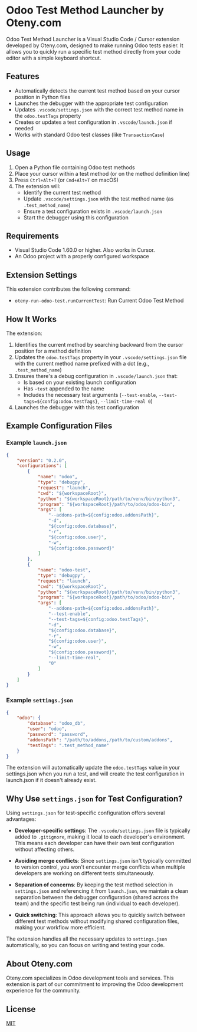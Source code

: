 # Odoo Test Method Launcher by Oteny.com

Odoo Test Method Launcher is a Visual Studio Code / Cursor extension developed by Oteny.com, designed to make running Odoo tests easier. It allows you to quickly run a specific test method directly from your code editor with a simple keyboard shortcut.

## Features

- Automatically detects the current test method based on your cursor position in Python files
- Launches the debugger with the appropriate test configuration
- Updates `.vscode/settings.json` with the correct test method name in the `odoo.testTags` property
- Creates or updates a test configuration in `.vscode/launch.json` if needed
- Works with standard Odoo test classes (like `TransactionCase`)

## Usage

1. Open a Python file containing Odoo test methods
2. Place your cursor within a test method (or on the method definition line)
3. Press `Ctrl+Alt+T` (or `Cmd+Alt+T` on macOS)
4. The extension will:
   - Identify the current test method
   - Update `.vscode/settings.json` with the test method name (as `.test_method_name`)
   - Ensure a test configuration exists in `.vscode/launch.json`
   - Start the debugger using this configuration

## Requirements

- Visual Studio Code 1.60.0 or higher. Also works in Cursor.
- An Odoo project with a properly configured workspace

## Extension Settings

This extension contributes the following command:

* `oteny-run-odoo-test.runCurrentTest`: Run Current Odoo Test Method

## How It Works

The extension:
1. Identifies the current method by searching backward from the cursor position for a method definition
2. Updates the `odoo.testTags` property in your `.vscode/settings.json` file with the current method name prefixed with a dot (e.g., `.test_method_name`)
3. Ensures there's a debug configuration in `.vscode/launch.json` that:
   - Is based on your existing launch configuration
   - Has `-test` appended to the name
   - Includes the necessary test arguments (`--test-enable`, `--test-tags=${config:odoo.testTags}`, `--limit-time-real 0`)
4. Launches the debugger with this test configuration

## Example Configuration Files

### Example `launch.json`

```json
{
    "version": "0.2.0",
    "configurations": [
        {
            "name": "odoo",
            "type": "debugpy",
            "request": "launch",
            "cwd": "${workspaceRoot}",
            "python": "${workspaceRoot}/path/to/venv/bin/python3",
            "program": "${workspaceRoot}/path/to/odoo/odoo-bin",
            "args": [
                "--addons-path=${config:odoo.addonsPath}",
                "-d",
                "${config:odoo.database}",
                "-r",
                "${config:odoo.user}",
                "-w",
                "${config:odoo.password}"
            ]
        },
        {
            "name": "odoo-test",
            "type": "debugpy",
            "request": "launch",
            "cwd": "${workspaceRoot}",
            "python": "${workspaceRoot}/path/to/venv/bin/python3",
            "program": "${workspaceRoot}/path/to/odoo/odoo-bin",
            "args": [
                "--addons-path=${config:odoo.addonsPath}",
                "--test-enable",
                "--test-tags=${config:odoo.testTags}",
                "-d",
                "${config:odoo.database}",
                "-r",
                "${config:odoo.user}",
                "-w",
                "${config:odoo.password}",
                "--limit-time-real",
                "0"
            ]
        }
    ]
}
```

### Example `settings.json`

```json
{
    "odoo": {
        "database": "odoo_db",
        "user": "odoo",
        "password": "password",
        "addonsPath": "/path/to/addons,/path/to/custom/addons",
        "testTags": ".test_method_name"
    }
}
```

The extension will automatically update the `odoo.testTags` value in your settings.json when you run a test, and will create the test configuration in launch.json if it doesn't already exist.

## Why Use `settings.json` for Test Configuration?

Using `settings.json` for test-specific configuration offers several advantages:

- **Developer-specific settings**: The `.vscode/settings.json` file is typically added to `.gitignore`, making it local to each developer's environment. This means each developer can have their own test configuration without affecting others.

- **Avoiding merge conflicts**: Since `settings.json` isn't typically committed to version control, you won't encounter merge conflicts when multiple developers are working on different tests simultaneously.

- **Separation of concerns**: By keeping the test method selection in `settings.json` and referencing it from `launch.json`, we maintain a clean separation between the debugger configuration (shared across the team) and the specific test being run (individual to each developer).

- **Quick switching**: This approach allows you to quickly switch between different test methods without modifying shared configuration files, making your workflow more efficient.

The extension handles all the necessary updates to `settings.json` automatically, so you can focus on writing and testing your code.

## About Oteny.com

Oteny.com specializes in Odoo development tools and services. This extension is part of our commitment to improving the Odoo development experience for the community.

## License

[MIT](LICENSE) 